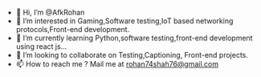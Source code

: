- 👋 Hi, I’m @AfkRohan
- 👀 I’m interested in Gaming,Software testing,IoT based networking protocols,Front-end development.
- 🌱 I’m currently learning Python,software testing,front-end development using react js...
- 💞️ I’m looking to collaborate on Testing,Captioning, Front-end projects.
- 📫 How to reach me ?
  Mail me at rohan74shah76@gmail.com

<!---
AfkRohan/AfkRohan is a ✨ special ✨ repository because its `README.md` (this file) appears on your GitHub profile.
You can click the Preview link to take a look at your changes.
--->
